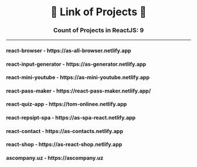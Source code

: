 <h1 align="center">🔗 Link of Projects 🔗</h1>
<h3 align="center">Count of Projects in ReactJS: 9</h3>
<hr />
<h4 align="start">react-browser - https://as-all-browser.netlify.app</h4>
<h4 align="start">react-input-generator - https://as-generator.netlify.app</h4>
<h4 align="start">react-mini-youtube - https://as-mini-youtube.netlify.app</h4>
<h4 align="start">react-pass-maker - https://react-pass-maker.netlify.app/</h4>
<h4 align="start">react-quiz-app - https://tom-onlinee.netlify.app</h4>
<h4 align="start">react-repsipt-spa - https://as-spa-react.netlify.app</h4>
<h4 align="start">react-contact - https://as-contacts.netlify.app</h4>
<h4 align="start">react-shop - https://as-react-shop.netlify.app</h4>
<h4 align="start">ascompany.uz - https://ascompany.uz</h4>
